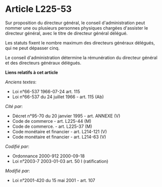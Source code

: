 # Article L225-53

Sur proposition du directeur général, le conseil d'administration peut nommer une ou plusieurs personnes physiques chargées
d'assister le directeur général, avec le titre de directeur général délégué.

Les statuts fixent le nombre maximum des directeurs généraux délégués, qui ne peut dépasser cinq.

Le conseil d'administration détermine la rémunération du directeur général et des directeurs généraux délégués.

**Liens relatifs à cet article**

_Anciens textes_:

  - Loi n°66-537 1966-07-24 art. 115
  - Loi n°66-537 du 24 juillet 1966 - art. 115 (Ab)

_Cité par_:

  - Décret n°95-70 du 20 janvier 1995 - art. ANNEXE (V)
  - Code de commerce - art. L225-44 (M)
  - Code de commerce. - art. L225-37 (M)
  - Code monétaire et financier - art. L214-121 (V)
  - Code monétaire et financier - art. L214-63 (V)

_Codifié par_:

  - Ordonnance 2000-912 2000-09-18
  - Loi n°2003-7 2003-01-03 art. 50 I (ratification)

_Modifié par_:

  - Loi n°2001-420 du 15 mai 2001 - art. 107
